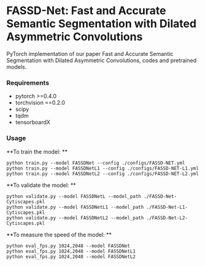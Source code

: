 # FASSD-Net: Fast and Accurate Semantic Segmentation with Dilated Asymmetric Convolutions

PyTorch implementation of our paper Fast and Accurate Semantic Segmentation with Dilated Asymmetric Convolutions, codes and pretrained models.


### Requirements

* pytorch >=0.4.0
* torchvision ==0.2.0
* scipy
* tqdm
* tensorboardX

### Usage

**To train the model: **

```
python train.py --model FASSDNet --config ./configs/FASSD-NET.yml
python train.py --model FASSDNetL1 --config ./configs/FASSD-NET-L1.yml
python train.py --model FASSDNetL2 --config ./configs/FASSD-NET-L2.yml
```

**To validate the model: **

```
python validate.py --model FASSDNetL --model_path ./FASSD-Net-Cytiscapes.pkl
python validate.py --model FASSDNetL1 --model_path ./FASSD-Net-L1-Cytiscapes.pkl
python validate.py --model FASSDNetL2 --model_path ./FASSD-Net-L2-Cytiscapes.pkl
```

**To measure the speed of the model: **

```
python eval_fps.py 1024,2048 --model FASSDNet
python eval_fps.py 1024,2048 --model FASSDNetL1
python eval_fps.py 1024,2048 --model FASSDNetL2
```

